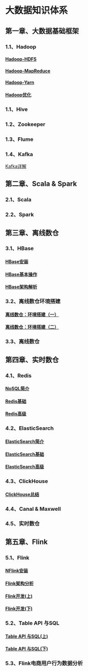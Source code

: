 # 大数据知识体系

## 第一章、大数据基础框架

### 1.1、Hadoop

#### [Hadoop-HDFS](Hadoop/Hadoop-HDFS.md)

#### [Hadoop-MapReduce](Hadoop/Hadoop-MapReduce.md)

#### [Hadoop-Yarn](Hadoop/Hadoop-Yarn.md)

#### [Hadoop优化](Hadoop/Hadoop优化.md)

### 1.1、Hive

### 1.2、Zookeeper

### 1.3、Flume

### 1.4、Kafka

[Kafka详解](Kafka/Kafka总结.md)



## 第二章、Scala & Spark

### 2.1、Scala

### 2.2、Spark



## 第三章、离线数仓

### 3.1、HBase

#### [HBase安装](HBase/HBase安装.md)	

#### [HBase基本操作](HBase/HBase基本操作.md)	

#### [HBase架构解析](HBase/HBase架构解析.md)

### 3.2、离线数仓环境搭建

#### [离线数仓：环境搭建（一）](DataWarehouse-Offline/离线数仓：环境搭建-1.md)

#### [离线数仓：环境搭建（二）](DataWarehouse-Offline/离线数仓：环境搭建-2.md)

### 3.3、离线数仓



## 第四章、实时数仓

### 4.1、Redis

#### [NoSQL简介](Redis/NoSQL.md)	

#### [Redis基础](Redis/Redis基础.md) 	

#### [Redis高级](Redis/Redis高级.md)

### 4.2、ElasticSearch

#### [ElasticSearch简介](ES/ElasticSearch.md)	

#### [ElasticSearch基础](ES/ES_Restful_API(DSL)基础.md)	

#### [ElasticSearch高级](ES/ES_Restful_API(DSL)高级.md)

### 4.3、ClickHouse

#### [ClickHouse总结](ClickHouse/ClickHouse.md)

### 4.4、Canal & Maxwell

### 4.5、实时数仓



## 第五章、Flink

### 5.1、Flink

#### [NFlink安装](Flink/Flink安装.md)	   

#### [Flink架构分析](Flink/Flink架构分析.md) 	

#### [Flink开发(上)](Flink/Flink开发（一）.md)	

#### [Flink开发(下)](Flink/Flink开发（二）.md)

### 5.2、Table API 与SQL

#### [Table API 与SQL(上)](Flink/Table-API与SQL-1.md)	   

#### [Table API 与SQL(下)](Flink/Table-API与SQL-2.md) 	

### 5.3、Flink电商用户行为数据分析